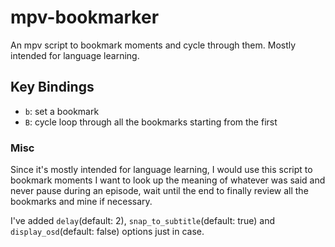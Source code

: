 # mpv-bookmarker
An mpv script to bookmark moments and cycle through them. 
Mostly intended for language learning.

## Key Bindings

- `b`: set a bookmark
- `B`: cycle loop through all the bookmarks starting from the first

### Misc

Since it's mostly intended for language learning, I would use this script to bookmark moments I want to look up the meaning of whatever was said and never pause during an episode, wait until the end to finally review all the bookmarks and mine if necessary.

I've added `delay`(default: 2),  `snap_to_subtitle`(default: true) and `display_osd`(default: false) options just in case.
